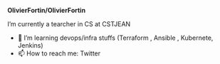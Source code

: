 
**OlivierFortin/OlivierFortin**

I’m currently a tearcher in CS at CSTJEAN


- 🌱 I’m  learning devops/infra stuffs (Terraform , Ansible , Kubernete, Jenkins)
- 📫 How to reach me: Twitter 
